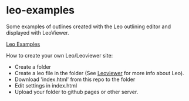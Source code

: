 # leo-examples

Some examples of outlines created with the Leo outlining editor and displayed with LeoViewer.

[Leo Examples](https://kaleguy.github.io/leo-examples/)

How to create your own Leo/Leoviewer site:

* Create a folder
* Create a leo file in the folder (See [Leoviewer](kaleguy.github.io/leoviewer/) for more info about Leo).
* Download 'index.html' from this repo to the folder
* Edit settings in index.html
* Upload your folder to github pages or other server.